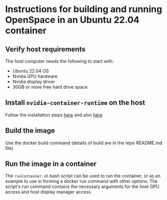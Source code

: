 # Instructions for building and running OpenSpace in an Ubuntu 22.04 container

## Verify host requirements

The host computer needs the following to start with:

* Ubuntu 22.04 OS
* Nvidia GPU hardware
* Nvidia display driver
* 30GB or more free hard drive space

## Install `nvidia-container-runtime` on the host

Follow the installation steps [here](https://nvidia.github.io/nvidia-container-runtime/) and also [here](https://github.com/NVIDIA/nvidia-container-runtime)

## Build the image

Use the docker build command (details of build are in the repo README.md file)

## Run the image in a container

The `runContainer.sh` bash script can be used to run the container, or as an example to use in forming a docker run command with other options.
The script's run command contains the necessary arguments for the host GPU access and host display manager access.
